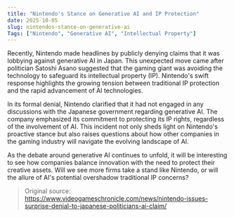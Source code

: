 ```yaml
---
title: "Nintendo's Stance on Generative AI and IP Protection"
date: 2025-10-05
slug: nintendos-stance-on-generative-ai
Tags: ["Nintendo", "Generative AI", "Intellectual Property"]
---
```

Recently, Nintendo made headlines by publicly denying claims that it was lobbying against generative AI in Japan. This unexpected move came after politician Satoshi Asano suggested that the gaming giant was avoiding the technology to safeguard its intellectual property (IP). Nintendo's swift response highlights the growing tension between traditional IP protection and the rapid advancement of AI technologies.

In its formal denial, Nintendo clarified that it had not engaged in any discussions with the Japanese government regarding generative AI. The company emphasized its commitment to protecting its IP rights, regardless of the involvement of AI. This incident not only sheds light on Nintendo's proactive stance but also raises questions about how other companies in the gaming industry will navigate the evolving landscape of AI.

As the debate around generative AI continues to unfold, it will be interesting to see how companies balance innovation with the need to protect their creative assets. Will we see more firms take a stand like Nintendo, or will the allure of AI's potential overshadow traditional IP concerns?
> Original source: https://www.videogameschronicle.com/news/nintendo-issues-surprise-denial-to-japanese-politicians-ai-claim/